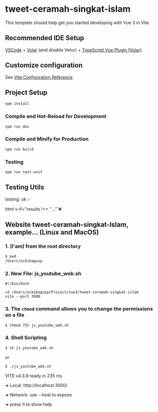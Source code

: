 # tweet-ceramah-singkat-islam

This template should help get you started developing with Vue 3 in Vite.

## Recommended IDE Setup

[VSCode](https://code.visualstudio.com/) + [Volar](https://marketplace.visualstudio.com/items?itemName=Vue.volar) (and disable Vetur) + [TypeScript Vue Plugin (Volar)](https://marketplace.visualstudio.com/items?itemName=Vue.vscode-typescript-vue-plugin).

## Customize configuration

See [Vite Configuration Reference](https://vitejs.dev/config/).

## Project Setup

```sh
npm install
```

### Compile and Hot-Reload for Development

```sh
npm run dev
```

### Compile and Minify for Production

```sh
npm run build
```

### Testing

```sh
npm run test:unit
```

## Testing Utils

testing: ok ✅

html v-if="results !== ''..." ❌

## Website tweet-ceramah-singkat-Islam, example... (Linux and MacOS)

### 1. (I'am) from the root directory

```sh
$ pwd
/Users/ockibagusp
```

### 2. New File: js_youtube_web.sh

```
#!/bin/bash

cd /Users/ockibagusp/Project/vue3/tweet-ceramah-singkat-islam
vite --port 3000
```

### 3. The `chmod` command allows you to change the permissions on a file

```sh
$ chmod 755 js_youtube_web.sh
```

### 4. Shell Scripting

```sh
$ sh js_youtube_web.sh
```

or

```sh
$ ./js_youtube_web.sh
```

VITE v4.3.9 ready in 235 ms

➜ Local: http://localhost:3000/

➜ Network: use --host to expose

➜ press h to show help
